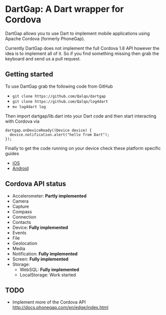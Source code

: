DartGap: A Dart wrapper for Cordova
===================================

DartGap allows you to use Dart to implement mobile applications using
Apache Cordova (formerly PhoneGap). 

Currently DartGap does not implement the full Cordova 1.8 API however the idea is to implement all of it. So if 
you find something missing then grab the keyboard and send us a pull request.

Getting started
---------------

To use DartGap grab the following code from GitHub

 * ```git clone https://github.com/Qalqo/dartgap```
 * ```git clone https://github.com/Qalqo/log4dart```
 * ```mv log4dart log```

Then import dartgap/lib.dart into your Dart code and then start
interacting with Cordova via

```
dartgap.onDeviceReady((Device device) {
  device.notification.alert("hello from Dart");
});
```

Finally to get the code running on your device check these platform specific guides

* [iOS][ios]
* [Android][android] 

Cordova API status
------------------

* Accelerometer: **Partly implemented**
* Camera
* Capture
* Compass
* Connection
* Contacts
* Device: **Fully implemented**
* Events
* File
* Geolocation
* Media
* Notification: **Fully implemented**
* Screen: **Fully implemented** 
* Storage: 
  * WebSQL: **Fully implemented**
  * LocalStorage: Work started 

TODO
----
* Implement more of the Cordova API http://docs.phonegap.com/en/edge/index.html

[android]: https://github.com/Qalqo/dartgap/blob/master/doc/Android.md
[ios]: https://github.com/Qalqo/dartgap/blob/master/doc/iOS.md
